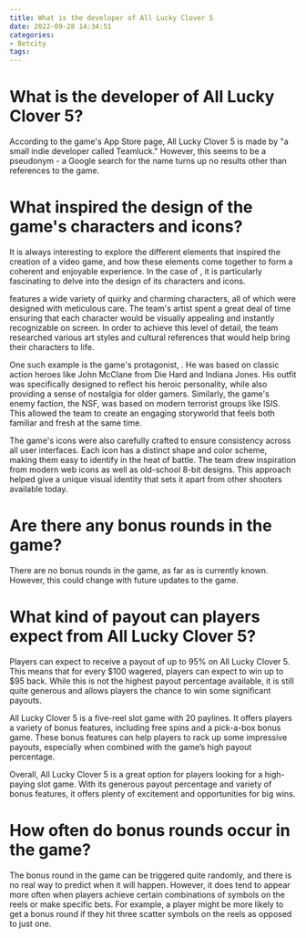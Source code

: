 ```yaml
---
title: What is the developer of All Lucky Clover 5
date: 2022-09-28 14:34:51
categories:
- Betcity
tags:
---
```



#  What is the developer of All Lucky Clover 5?

According to the game's App Store page, All Lucky Clover 5 is made by "a small indie developer called Teamluck." However, this seems to be a pseudonym - a Google search for the name turns up no results other than references to the game.

#  What inspired the design of the game's characters and icons?

It is always interesting to explore the different elements that inspired the creation of a video game, and how these elements come together to form a coherent and enjoyable experience. In the case of <game title>, it is particularly fascinating to delve into the design of its characters and icons.

<game title> features a wide variety of quirky and charming characters, all of which were designed with meticulous care. The team's artist spent a great deal of time ensuring that each character would be visually appealing and instantly recognizable on screen. In order to achieve this level of detail, the team researched various art styles and cultural references that would help bring their characters to life.

One such example is the game's protagonist, <player character>. He was based on classic action heroes like John McClane from Die Hard and Indiana Jones. His outfit was specifically designed to reflect his heroic personality, while also providing a sense of nostalgia for older gamers. Similarly, the game's enemy faction, the NSF, was based on modern terrorist groups like ISIS. This allowed the team to create an engaging storyworld that feels both familiar and fresh at the same time.

The game's icons were also carefully crafted to ensure consistency across all user interfaces. Each icon has a distinct shape and color scheme, making them easy to identify in the heat of battle. The team drew inspiration from modern web icons as well as old-school 8-bit designs. This approach helped give <game title> a unique visual identity that sets it apart from other shooters available today.

#  Are there any bonus rounds in the game?

There are no bonus rounds in the game, as far as is currently known. However, this could change with future updates to the game.

#  What kind of payout can players expect from All Lucky Clover 5?

Players can expect to receive a payout of up to 95% on All Lucky Clover 5. This means that for every $100 wagered, players can expect to win up to $95 back. While this is not the highest payout percentage available, it is still quite generous and allows players the chance to win some significant payouts.

All Lucky Clover 5 is a five-reel slot game with 20 paylines. It offers players a variety of bonus features, including free spins and a pick-a-box bonus game. These bonus features can help players to rack up some impressive payouts, especially when combined with the game’s high payout percentage.

Overall, All Lucky Clover 5 is a great option for players looking for a high-paying slot game. With its generous payout percentage and variety of bonus features, it offers plenty of excitement and opportunities for big wins.

#  How often do bonus rounds occur in the game?

The bonus round in the game can be triggered quite randomly, and there is no real way to predict when it will happen. However, it does tend to appear more often when players achieve certain combinations of symbols on the reels or make specific bets. For example, a player might be more likely to get a bonus round if they hit three scatter symbols on the reels as opposed to just one.
